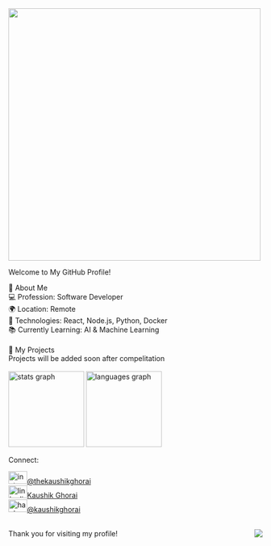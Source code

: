 <div style="width: 500;">
   <img src="https://kaushikghorai.github.io/kaushikghorai/svg/readmesvg0.svg" style="width: 500;">
 </div>

<text x="50%" y="30" text-anchor="middle" font-size="24" font-weight="bold" fill="#333">Welcome to My GitHub Profile!</text>

   <!-- About Me Section -->
  <rect x="50" y="70" width="500" height="180" fill="#e2e8f0" rx="15" ry="15"/>
  <text x="60" y="100" font-size="18" font-weight="bold" fill="#2d3748">👋 About Me</text><br>
  <text x="60" y="130" font-size="14" fill="#4a5568">💻 Profession: Software Developer</text><br>
  <text x="60" y="150" font-size="14" fill="#4a5568">🌍 Location: Remote</text><br>
  <text x="60" y="170" font-size="14" fill="#4a5568">🔧 Technologies: React, Node.js, Python, Docker</text><br>
  <text x="60" y="190" font-size="14" fill="#4a5568">📚 Currently Learning: AI & Machine Learning</text><br><br>


  <!-- Projects Section -->
  <rect x="50" y="260" width="500" height="220" fill="#edf2f7" rx="15" ry="15"/>
  <text x="60" y="290" font-size="18" font-weight="bold" fill="#2d3748">🚀 My Projects</text><br>
  Projects will be added soon after compelitation
  <br><br>



  
<div align="left">
  <img src="https://github-readme-stats.vercel.app/api?username=kaushikghorai&hide_title=false&hide_rank=false&show_icons=true&include_all_commits=true&count_private=false&disable_animations=false&theme=dark&locale=en&hide_border=true" height="150" alt="stats graph"  />
  <img src="https://github-readme-stats.vercel.app/api/top-langs?username=kaushikghorai&locale=en&hide_title=false&layout=compact&card_width=320&langs_count=5&theme=dark&hide_border=false" height="150" alt="languages graph"  />
</div>



<!-- Social Links Section -->
<div align="left">
  <p>Connect:</p>
  <a href="https://www.instagram.com/thekaushikghorai" target="_blank">
    <img src="https://raw.githubusercontent.com/maurodesouza/profile-readme-generator/master/src/assets/icons/social/instagram/default.svg" width="37" height="25" alt="instagram logo"  />@thekaushikghorai
  </a><br>
  <a href="https://www.linkedin.com/in/kaushik-ghorai-614894319/" target="_blank">
    <img src="https://raw.githubusercontent.com/maurodesouza/profile-readme-generator/master/src/assets/icons/social/linkedin/default.svg" width="37" height="25" alt="linkedin logo"  />Kaushik Ghorai
  </a><br>
  <a href="https://www.hackerrank.com/profile/kaushikghorai" target="_blank">
    <img src="https://raw.githubusercontent.com/maurodesouza/profile-readme-generator/master/src/assets/icons/social/hackerrank/default.svg" width="37" height="25" alt="hackerrank logo"  />@kaushikghorai
  </a><br>
   <br>
</div>


<!-- Footer -->
  <text x="50%" y="790" text-anchor="middle" font-size="12" fill="#4a5568">Thank you for visiting my profile!</text>
  <img align="right" src="https://visitor-badge.laobi.icu/badge?page_id=kaushikghorai.kaushikghorai&"  />
